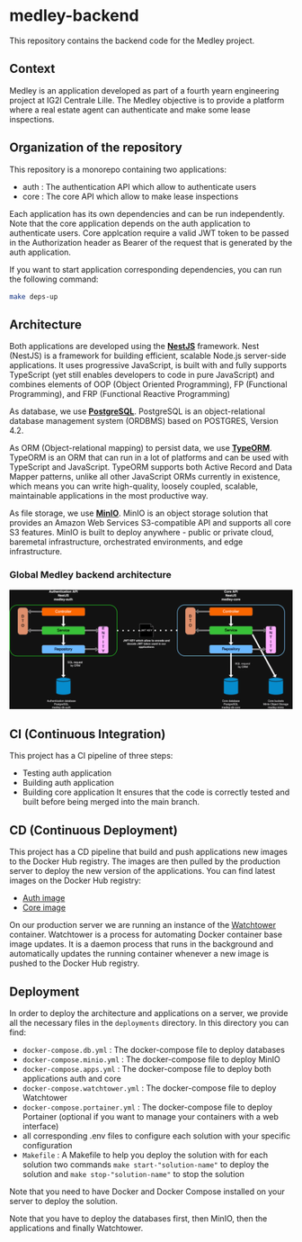 # medley-backend
This repository contains the backend code for the Medley project.

## Context
Medley is an application developed as part of a fourth yearn engineering project at IG2I Centrale Lille.
The Medley objective is to provide a platform where a real estate agent can authenticate and make some lease inspections.

## Organization of the repository
This repository is a monorepo containing two applications:
- auth : The authentication API which allow to authenticate users
- core : The core API which allow to make lease inspections

Each application has its own dependencies and can be run independently.
Note that the core application depends on the auth application to authenticate users.
Core applcation require a valid JWT token to be passed in the Authorization header as Bearer of the request that is generated by the auth application.

If you want to start application corresponding dependencies, you can run the following command:
```bash
make deps-up
```

## Architecture
Both applications are developed using the **[NestJS](https://docs.nestjs.com/)** framework. 
Nest (NestJS) is a framework for building efficient, scalable Node.js server-side applications. 
It uses progressive JavaScript, is built with and fully supports TypeScript (yet still enables developers to code in pure JavaScript) and combines elements of OOP (Object Oriented Programming), FP (Functional Programming), and FRP (Functional Reactive Programming)

As database, we use **[PostgreSQL](https://www.postgresql.org/docs/current/)**.
PostgreSQL is an object-relational database management system (ORDBMS) based on POSTGRES, Version 4.2. 

As ORM (Object-relational mapping) to persist data, we use **[TypeORM](https://typeorm.io/)**.
TypeORM is an ORM that can run in a lot of  platforms and can be used with TypeScript and JavaScript.
TypeORM supports both Active Record and Data Mapper patterns, unlike all other JavaScript ORMs currently in existence, which means you can write high-quality, loosely coupled, scalable, maintainable applications in the most productive way.

As file storage, we use **[MinIO](https://docs.min.io/)**.
MinIO is an object storage solution that provides an Amazon Web Services S3-compatible API and supports all core S3 features. 
MinIO is built to deploy anywhere - public or private cloud, baremetal infrastructure, orchestrated environments, and edge infrastructure.


### Global Medley backend architecture

![Global Medley backend architecture](/docs/architecture/medley-backend-architecture.png)

## CI (Continuous Integration)
This project has a CI pipeline of three steps:
- Testing auth application
- Building auth application
- Building core application
It ensures that the code is correctly tested and built before being merged into the main branch.

## CD (Continuous Deployment)
This project has a CD pipeline that build and push applications new images to the Docker Hub registry.
The images are then pulled by the production server to deploy the new version of the applications.
You can find latest images on the Docker Hub registry:
- [Auth image](https://hub.docker.com/r/mariuscourquin62/medley-auth)
- [Core image](https://hub.docker.com/r/mariuscourquin62/medley-core)

On our production server we are running an instance of the [Watchtower](https://containrrr.dev/watchtower/) container.
Watchtower is a process for automating Docker container base image updates. 
It is a daemon process that runs in the background and automatically updates the running container whenever a new image is pushed to the Docker Hub registry.

## Deployment
In order to deploy the architecture and applications on a server, we provide all the necessary files in the `deployments` directory.
In this directory you can find:
- `docker-compose.db.yml` : The docker-compose file to deploy databases
- `docker-compose.minio.yml` : The docker-compose file to deploy MinIO
- `docker-compose.apps.yml` : The docker-compose file to deploy both applications auth and core
- `docker-compose.watchtower.yml` : The docker-compose file to deploy Watchtower
- `docker-compose.portainer.yml` : The docker-compose file to deploy Portainer (optional if you want to manage your containers with a web interface)
-  all corresponding .env files to configure each solution with your specific configuration
- `Makefile` : A Makefile to help you deploy the solution with for each solution two commands `make start-"solution-name"` to deploy the solution and `make stop-"solution-name"` to stop the solution

Note that you need to have Docker and Docker Compose installed on your server to deploy the solution.

Note that you have to deploy the databases first, then MinIO, then the applications and finally Watchtower.
